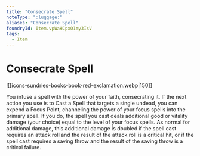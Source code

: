 ```yaml
---
title: "Consecrate Spell"
noteType: ":luggage:"
aliases: "Consecrate Spell"
foundryId: Item.vpWaHCpxO1my3IsV
tags:
  - Item
---
```


# Consecrate Spell
![[icons-sundries-books-book-red-exclamation.webp|150]]

You infuse a spell with the power of your faith, consecrating it. If the next action you use is to Cast a Spell that targets a single undead, you can expend a Focus Point, channeling the power of your focus spells into the primary spell. If you do, the spell you cast deals additional good or vitality damage (your choice) equal to the level of your focus spells. As normal for additional damage, this additional damage is doubled if the spell cast requires an attack roll and the result of the attack roll is a critical hit, or if the spell cast requires a saving throw and the result of the saving throw is a critical failure.
